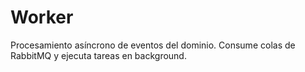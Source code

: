 # Worker

Procesamiento asíncrono de eventos del dominio. Consume colas de RabbitMQ y ejecuta tareas en background.
